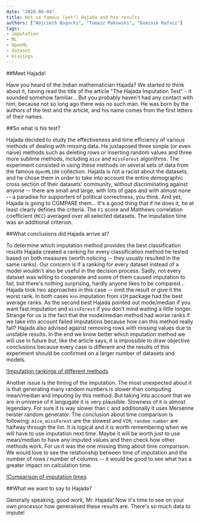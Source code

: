 ```yaml
---
date: "2020-06-04"
title: Not so famous (yet!) Hajada and his results
authors: ["Wojciech Bogucki", "Tomasz Makowski", "Dominik Rafacz"]
tags:
- imputation
- ML
- OpenML
- dataset
- missings
---
```


##Meet Hajada! 

Have you heard of the Indian mathematician Hajada? We started to think about it, having read the title of the article "The Hajada Imputation Test" - it sounded somehow familiar... But you probably haven't had any contact with him, because not so long ago there was no such man. He was born by the authors of the test and the article, and his name comes from the first letters of their names. 

##So what is his test?

Hajada decided to study the effectiveness and time efficiency of various methods of dealing with missing data. He juxtaposed three simple (or even naive) methods such as deleting rows or inserting random values and three more sublime methods, including `mice` and `missForest` algorithms. The experiment consisted in using these methods on several sets of data from the famous `OpenML100` collection. Hajada is not a racist about the datasets, and he chose them in order to take into account the entire demographic cross section of their datasets' community, without discriminating against anyone -- there are small and large, with lots of gaps and with almost none -- a paradise for supporters of political correctness, you think. And yet, Hajada is going to COMPARE them... It's a good thing that if he does it, he at least clearly defines the criteria. The `F1` score and Matthews correlation coefficient (`MCC`) averaged over all selected datasets. The imputation time was an additional criterion. 

##What conclusions did Hajada arrive at?

To determine which imputation method provides the best classification results Hajada created a ranking for every classification method he tested based on both measures (worth noticing -- they usually resulted in the same ranks). Our concern is if a ranking for every dataset instead of a model wouldn’t also be useful in the decision process. Sadly, not every dataset was willing to cooperate and some of them caused imputation to fail, but there's nothing surprising, hardly anyone likes to be compared... Hajada took two approaches in this case -- omit the result or give it the worst rank. In both cases `knn` imputation from `VIM` package had the best average ranks. As the second best Hajada pointed out mode/median if you want fast imputation and `missForest` if you don’t mind waiting a little longer. Strange for us is the fact that the mode/median method had worse ranks if we take into account failed imputations because how can this method really fail? Hajada also advised against removing rows with missing values due to unstable results. In the end we know better which imputation method we will use in future but, like the article says, it is impossible to draw objective conclusions because every case is different and the results of this experiment should be confirmed on a larger number of datasets and models.

[!Imputation rankings of different methods](/2020L-WB-Blog/2020-06-04-not-so-famous-yet-hajada-and-his-results/rankingAll.png)

Another issue is the timing of the imputation. The most unexpected about it is that generating many random numbers is slower than computing mean/median and imputing by this method. But taking into account that we are in universe of `R` langugate it is very plausible. Slowness of `R` is almost legendary. For sure it is way slower than `C` and additionally it uses Mersenne twister random generator. The conclusion about time comparison is following: `mice`, `missForest` are the slowest and `VIM`, `random number` are halfway through the list. It is logical and it is worth remembering when we will have to use imputation next time. Maybe it will be worth just to use mean/median to have any imputed values and then check how other methods work. For us it was the one missing thing about time comparison. We would love to see the relationship between time of imputation and the number of rows / number of columns -- it would be good to see what has a greater impact on calculation time.

[!Comparison of imputation times](/2020L-WB-Blog/static/2020-06-04-not-so-famous-yet-hajada-and-his-results/imputationTimesBoxplot.png)


##What we want to say to Hajada?

Generally speaking, good work, Mr. Hajada! Now it's time to see on your own processor how generalised these results are. There's so much data to impute!